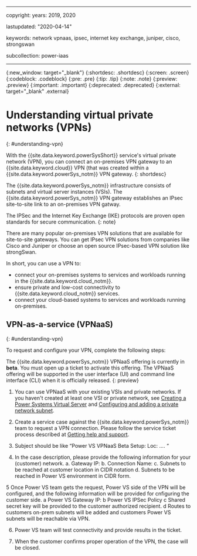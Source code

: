 ﻿---

copyright:
  years: 2019, 2020

lastupdated: "2020-04-14"

keywords: network vpnaas, ipsec, internet key exchange, juniper, cisco, strongswan

subcollection: power-iaas

---

{:new_window: target="_blank"}
{:shortdesc: .shortdesc}
{:screen: .screen}
{:codeblock: .codeblock}
{:pre: .pre}
{:tip: .tip}
{:note: .note}
{:preview: .preview}
{:important: .important}
{:deprecated: .deprecated}
{:external: target="_blank" .external}

# Understanding virtual private networks (VPNs)
{: #understanding-vpn}

With the {{site.data.keyword.powerSysShort}} service's virtual private network (VPN), you can connect an on-premises VPN gateway to an {{site.data.keyword.cloud}} VPN (that was created within a {{site.data.keyword.powerSys_notm}} VPN gateway.
{: shortdesc}

The {{site.data.keyword.powerSys_notm}} infrastructure consists of subnets and virtual server instances (VSIs). The {{site.data.keyword.powerSys_notm}} VPN gateway establishes an IPsec site-to-site link to an on-premises VPN gatway.

The IPSec and the Internet Key Exchange (IKE) protocols are proven open standards for secure communication.
{: note}

There are many popular on-premises VPN solutions that are available for site-to-site gateways. You can get IPsec VPN solutions from companies like Cisco and Juniper or choose an open source IPsec-based VPN solution like strongSwan.

In short, you can use a VPN to:

- connect your on-premises systems to services and workloads running in the {{site.data.keyword.cloud_notm}}.
- ensure private and low-cost connectivity to {{site.data.keyword.cloud_notm}} services.
- connect your cloud-based systems to services and workloads running on-premises.

## VPN-as-a-service (VPNaaS)
{: #understanding-vpn}

To request and configure your VPN, complete the following steps:

The {{site.data.keyword.powerSys_notm}} VPNaaS offering is currently in **beta**. You must open up a ticket to activate this offering. The VPNaaS offering will be supported in the user interface (UI) and command line interface (CLI) when it is officially released.
{: preview}

1. You can use VPNaaS with your existing VSIs and private networks. If you haven't created at least one VSI or private network, see [Creating a Power Systems Virtual Server](/docs/infrastructure/power-iaas?topic=power-iaas-creating-power-virtual-server) and [Configuring and adding a private network subnet](/docs/infrastructure/power-iaas?topic=power-iaas-configuring-subnet).

2. Create a service case against the {{site.data.keyword.powerSys_notm}} team to request a VPN connection. Please follow the service ticket process described at [Getting help and support](/docs/infrastructure/power-iaas?topic=power-iaas-getting-help-and-support).

3. Subject should be like “Power VS VPNaaS Beta Setup: Loc: ….   “
4. In the case description, please provide the following information for your (customer) network.
    a. Gateway IP:
    b. Connection Name:
    c. Subnets to be reached at customer location in CIDR notation
    d. Subnets to be reached in Power VS environment in CIDR form.

5	Once Power VS team gets the request, Power VS side of the VPN will be configured, and the following information will be provided for cnfiguring the customer side. 
a	Power VS Gateway IP:
b	Power VS IPSec Policy
c	Shared secret key will be provided to the customer authorized recipient.
d	Routes to customers on-prem subnets will be added and customers Power VS subnets will be reachable via VPN.

6.	Power VS team will test connectivity and provide results in the ticket. 

7.	When the customer confirms proper operation of the VPN, the case will be closed.

<!-- 
  ![Edit Ikepolicy](./images/console-edit-ikepolicy.png "Edit Ikepolicy"){: caption="Figure x. Edit Ikepolicy" caption-side="bottom"}

  ![Edit IPsec](./images/console-edit-ipsec.png "Edit IPsec"){: caption="Figure x. Edit IPsec" caption-side="bottom"}

  ![IKE policies](./images/console-ikepolicy.png "IKE policies"){: caption="Figure x. IKE policies" caption-side="bottom"}

  ![IKE policy details](./images/console-ikepolicy-details.png "IKE policy details"){: caption="Figure x. IKE policy details" caption-side="bottom"}

  ![IPsec details](./images/console-ipsec-details.png "IPsec details"){: caption="Figure x. IPsec details" caption-side="bottom"}

  ![IKEpolicy details](./images/console-ipsec-policies.png "IKEpolicy details"){: caption="Figure x. IKEpolicy details" caption-side="bottom"}

  ![IPsec policies](./images/console-new-ipsec-policy.png "IPsec details"){: caption="Figure x. IPsec details" caption-side="bottom"}

  ![New IPsec policy](./images/console-new-ike-policy.png "IPsec policies"){: caption="Figure x. IPsec policies" caption-side="bottom"}

  ![New IPsec policy](./images/console-vpn-connection-details.png "New IPsec policy"){: caption="Figure x. New IPsec policy" caption-side="bottom"}

  ![VPN connection details](./images/./images/console-vpn-connections.png "VPN connection details"){: caption="Figure x. VPN connection details" caption-side="bottom"}

  ![VPN gateway details](./images/console-vpn-gateway-details.png "VPN gateway details"){: caption="Figure x. VPN gateway details" caption-side="bottom"}

  ![VPN gateways](./images/console-vpn-gateways.png "VPN gateway details"){: caption="Figure x. VPN gateway details" caption-side="bottom"}

  [Edit dead peer detection](./images/console-edit-dead-connection.png "Edit dead peer detection"){: caption="Figure x. Edit dead peer detection" caption-side="bottom"} -->
